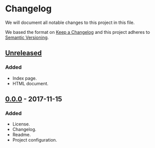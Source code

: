<!--
    The Protingumas homepage.
    Copyright (C) 2017  Ryan Y.

    This program is free software: you can redistribute it and/or modify
    it under the terms of the GNU General Public License as published by
    the Free Software Foundation, either version 3 of the License, or
    (at your option) any later version.

    This program is distributed in the hope that it will be useful,
    but WITHOUT ANY WARRANTY; without even the implied warranty of
    MERCHANTABILITY or FITNESS FOR A PARTICULAR PURPOSE.  See the
    GNU General Public License for more details.

    You should have received a copy of the GNU General Public License
    along with this program.  If not, see <https://www.gnu.org/licenses/>.
  -->
# Changelog
We will document all notable changes to this project in this file.

We based the format on [Keep a Changelog][] and this project adheres to
[Semantic Versioning][].

## [Unreleased][]
### Added
- Index page.
- HTML document.

## [0.0.0][] - 2017-11-15
### Added
- License.
- Changelog.
- Readme.
- Project configuration.

[Keep a Changelog]: http://keepachangelog.com/en/1.0.0/
[Semantic Versioning]: http://semver.org/spec/v2.0.0.html
[Unreleased]: https://github.com/ryayak1460/protingumas/compare/0.1.0...master
[0.1.0]: https://github.com/ryayak1460/protingumas/compare/0.0.0...0.1.0
[0.0.0]: https://github.com/ryayak1460/protingumas/releases/tag/0.0.0
